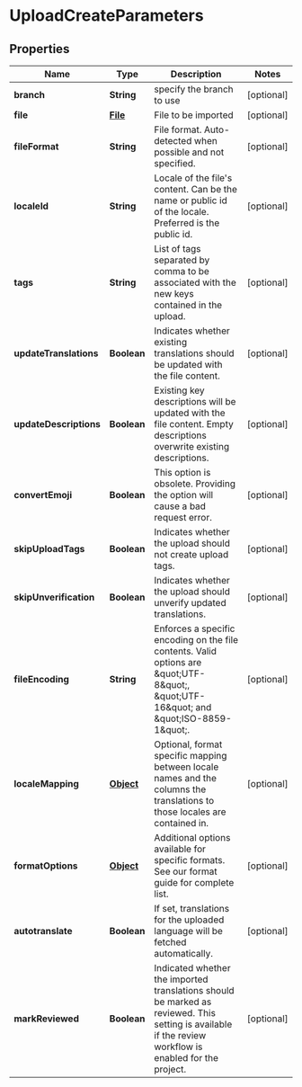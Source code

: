 

# UploadCreateParameters

## Properties

Name | Type | Description | Notes
------------ | ------------- | ------------- | -------------
**branch** | **String** | specify the branch to use |  [optional]
**file** | [**File**](File.md) | File to be imported |  [optional]
**fileFormat** | **String** | File format. Auto-detected when possible and not specified. |  [optional]
**localeId** | **String** | Locale of the file&#39;s content. Can be the name or public id of the locale. Preferred is the public id. |  [optional]
**tags** | **String** | List of tags separated by comma to be associated with the new keys contained in the upload. |  [optional]
**updateTranslations** | **Boolean** | Indicates whether existing translations should be updated with the file content. |  [optional]
**updateDescriptions** | **Boolean** | Existing key descriptions will be updated with the file content. Empty descriptions overwrite existing descriptions. |  [optional]
**convertEmoji** | **Boolean** | This option is obsolete. Providing the option will cause a bad request error. |  [optional]
**skipUploadTags** | **Boolean** | Indicates whether the upload should not create upload tags. |  [optional]
**skipUnverification** | **Boolean** | Indicates whether the upload should unverify updated translations. |  [optional]
**fileEncoding** | **String** | Enforces a specific encoding on the file contents. Valid options are \&quot;UTF-8\&quot;, \&quot;UTF-16\&quot; and \&quot;ISO-8859-1\&quot;. |  [optional]
**localeMapping** | [**Object**](.md) | Optional, format specific mapping between locale names and the columns the translations to those locales are contained in. |  [optional]
**formatOptions** | [**Object**](.md) | Additional options available for specific formats. See our format guide for complete list. |  [optional]
**autotranslate** | **Boolean** | If set, translations for the uploaded language will be fetched automatically. |  [optional]
**markReviewed** | **Boolean** | Indicated whether the imported translations should be marked as reviewed. This setting is available if the review workflow is enabled for the project. |  [optional]



